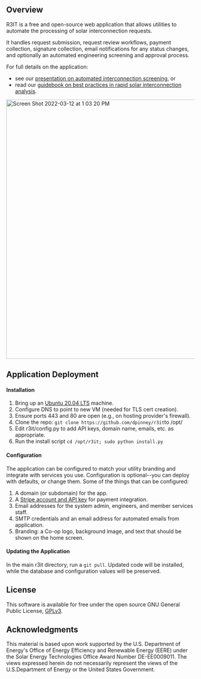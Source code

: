## Overview

R3IT is a free and open-source web application that allows utilities to automate the processing of solar interconnection requests.

It handles request submission, request review workflows, payment collection, signature collection, email notifications for any status changes, and optionally an automated engineering screening and approval process.

For full details on the application:
* see our [presentation on automated interconnection screening](https://drive.google.com/file/d/1zsBoV4a9BIVMQWoLtOgYsDeK3V_T8Y7-/view?usp=sharing), or
* read our [guidebook on best practices in rapid solar interconnection analysis](https://www.cooperative.com/programs-services/bts/Documents/Reports/Guidebook-for-Rapid-Solar-Interconnection-June-2021.pdf). 

<img width="691" alt="Screen Shot 2022-03-12 at 1 03 20 PM" src="https://user-images.githubusercontent.com/2131438/158029413-f7e62afa-3793-4232-ac19-b8ee7c2a9fec.png">

## Application Deployment

#### Installation

1. Bring up an [Ubuntu 20.04 LTS](https://releases.ubuntu.com/18.04/) machine.
2. Configure DNS to point to new VM (needed for TLS cert creation).
3. Ensure ports 443 and 80 are open (e.g., on hosting provider's firewall).
4. Clone the repo: `git clone https://github.com/dpinney/r3it`to /opt/
5. Edit r3it/config.py to add API keys, domain name, emails, etc. as appropriate.
6. Run the install script `cd /opt/r3it; sudo python install.py`

#### Configuration

The application can be configured to match your utility branding and integrate with services you use. Configuration is optional--you can deploy with defaults, or change them. Some of the things that can be configured:

1. A domain (or subdomain) for the app.
1. A [Stripe account and API key](https://stripe.com/payments) for payment integration.
1. Email addresses for the system admin, engineers, and member services staff.
1. SMTP credentials and an email address for automated emails from application.
1. Branding: a Co-op logo, background image, and text that should be shown on the home screen.

#### Updating the Application

In the main r3it directory, run a `git pull`. Updated code will be installed, while the database and configuration values will be preserved.

## License

This software is available for free under the open source GNU General Public License, [GPLv3](https://github.com/dpinney/r3it/blob/master/license-gplv3.txt).

## Acknowledgments

This material is based upon work supported by the U.S. Department of Energy's Office of Energy Efficiency and Renewable Energy (EERE) under the Solar Energy Technologies Office Award Number DE-EE0009011. The views expressed herein do not necessarily represent the views of the U.S.Department of Energy or the United States Government.
